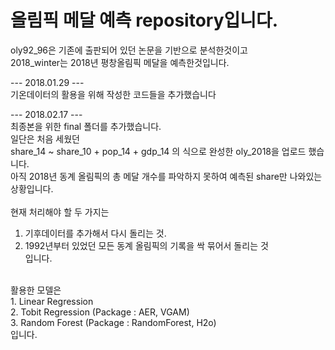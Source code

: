 # 올림픽 메달 예측 repository입니다.

oly92_96은 기존에 출판되어 있던 논문을 기반으로 분석한것이고 <br/>
2018_winter는 2018년 평창올림픽 메달을 예측한것입니다.

--- 2018.01.29 --- </br>
기온데이터의 활용을 위해 작성한 코드들을 추가했습니다 </br>

--- 2018.02.17 --- </br>
최종본을 위한 final 폴더를 추가했습니다. </br>
일단은 처음 세웠던 </br>
share_14 ~ share_10 + pop_14 + gdp_14 의 식으로 완성한 oly_2018을 업로드 했습니다. </br>
아직 2018년 동계 올림픽의 총 메달 개수를 파악하지 못하여 예측된 share만 나와있는 상황입니다. </br>
</br>
현재 처리해야 할 두 가지는 </br>  
1. 기후데이터를 추가해서 다시 돌리는 것. </br>
2. 1992년부터 있었던 모든 동계 올림픽의 기록을 싹 묶어서 돌리는 것 </br>
입니다. </br>
</br>
활용한 모델은 </br>
1. Linear Regression </br>
2. Tobit Regression (Package : AER, VGAM) </br>
3. Random Forest (Package : RandomForest, H2o) </br>
입니다.
